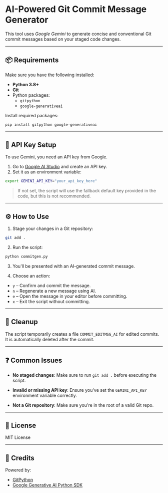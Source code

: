 # AI-Powered Git Commit Message Generator

This tool uses *Google Gemini* to generate concise and conventional Git commit messages based on your staged code changes.

---

## 📦 Requirements

Make sure you have the following installed:

- **Python 3.8+**
- **Git**
- Python packages:
  - `gitpython`
  - `google-generativeai`

Install required packages:

```bash
pip install gitpython google-generativeai
```

---

## 🔐 API Key Setup

To use Gemini, you need an API key from Google.

1. Go to [Google AI Studio](https://aistudio.google.com/app/apikey) and create an API key.
2. Set it as an environment variable:

```bash
export GEMINI_API_KEY="your_api_key_here"
```

> If not set, the script will use the fallback default key provided in the code, but this is not recommended.

---

## ⚙️ How to Use

1. Stage your changes in a Git repository:

```bash
git add .
```

2. Run the script:

```bash
python commitgen.py
```

3. You'll be presented with an AI-generated commit message.

4. Choose an action:

- `y` – Confirm and commit the message.
- `n` – Regenerate a new message using AI.
- `e` – Open the message in your editor before committing.
- `x` – Exit the script without committing.

---

## 🧼 Cleanup

The script temporarily creates a file `COMMIT_EDITMSG_AI` for edited commits. It is automatically deleted after the commit.

---

## ❓ Common Issues

- **No staged changes**: Make sure to run `git add .` before executing the script.

- **Invalid or missing API key**: Ensure you've set the `GEMINI_API_KEY` environment variable correctly.

- **Not a Git repository**: Make sure you're in the root of a valid Git repo.

---

## 📝 License

MIT License

---

## 🙌 Credits

Powered by:

- [GitPython](https://gitpython.readthedocs.io/)
- [Google Generative AI Python SDK](https://github.com/google/generative-ai-python)

